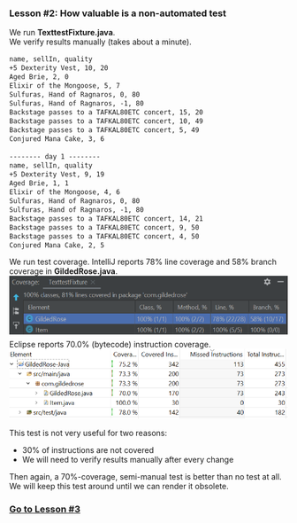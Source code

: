 ### Lesson #2: How valuable is a non-automated test
We run **TexttestFixture.java**.  
We verify results manually (takes about a minute).  
```-------- day 0 --------
name, sellIn, quality
+5 Dexterity Vest, 10, 20
Aged Brie, 2, 0
Elixir of the Mongoose, 5, 7
Sulfuras, Hand of Ragnaros, 0, 80
Sulfuras, Hand of Ragnaros, -1, 80
Backstage passes to a TAFKAL80ETC concert, 15, 20
Backstage passes to a TAFKAL80ETC concert, 10, 49
Backstage passes to a TAFKAL80ETC concert, 5, 49
Conjured Mana Cake, 3, 6

-------- day 1 --------
name, sellIn, quality
+5 Dexterity Vest, 9, 19
Aged Brie, 1, 1
Elixir of the Mongoose, 4, 6
Sulfuras, Hand of Ragnaros, 0, 80
Sulfuras, Hand of Ragnaros, -1, 80
Backstage passes to a TAFKAL80ETC concert, 14, 21
Backstage passes to a TAFKAL80ETC concert, 9, 50
Backstage passes to a TAFKAL80ETC concert, 4, 50
Conjured Mana Cake, 2, 5
```
We run test coverage.  IntelliJ reports 78% line coverage and 58% branch coverage in **GildedRose.java**.
![](https://github.com/d215steinberg/GildedRose-Java/blob/Lesson%232/images/Coverage-Lesson%232-IntelliJ.png)
Eclipse reports 70.0% (bytecode) instruction coverage.
![](https://github.com/d215steinberg/GildedRose-Java/blob/Lesson%232/images/Coverage-Lesson%232-Eclipse.png)

This test is not very useful for two reasons:
- 30% of instructions are not covered
- We will need to verify results manually after every change

Then again, a 70%-coverage, semi-manual test is better than no test at all.  We will keep this test around until we can 
render it obsolete. 
### [Go to Lesson #3](https://github.com/d215steinberg/GildedRose-Java/tree/Lesson%233)